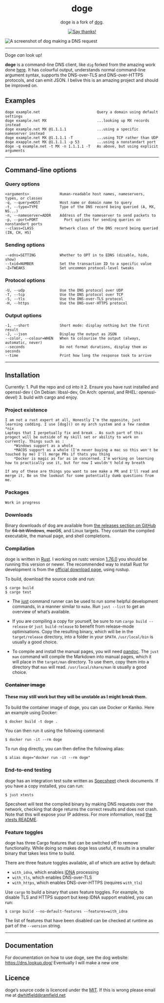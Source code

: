 <div align="center">
<h1>doge</h1>

doge is a fork of [dog](https://github.com/ogham/dog).

<!-- <a href="https://travis-ci.org/github/ogham/dog">
    <img src="https://travis-ci.org/ogham/dog.svg?branch=master" alt="Build status" />
</a> -->

<a href="https://saythanks.io/to/Dj-Codeman">
    <img src="https://img.shields.io/badge/Say%20Thanks-!-1EAEDB.svg" alt="Say thanks!" />
</a>
</div>

![A screenshot of dog making a DNS request](dog-screenshot.png)

---

Doge _can_ look up!

**doge** is a command-line DNS client, like `dig` forked from the amazing work done [here](https://github.com/ogham/dog).
It has colourful output, understands normal command-line argument syntax, supports the DNS-over-TLS and DNS-over-HTTPS protocols, and can emit JSON. I belive this is an amazing project and should be improved on.

## Examples

    doge example.net                          Query a domain using default settings
    doge example.net MX                       ...looking up MX records instead
    doge example.net MX @1.1.1.1              ...using a specific nameserver instead
    doge example.net MX @1.1.1.1 -T           ...using TCP rather than UDP
    doge exapple.net MX @1.1.1.1 -p 53        ...using a nonstandart port
    doge -q example.net -t MX -n 1.1.1.1 -T   As above, but using explicit arguments

---

## Command-line options

### Query options

    <arguments>              Human-readable host names, nameservers, types, or classes
    -q, --query=HOST         Host name or domain name to query
    -t, --type=TYPE          Type of the DNS record being queried (A, MX, NS...)
    -n, --nameserver=ADDR    Address of the nameserver to send packets to
    -p, --port=PORT            Port options for sending queries on nonstandart ports
    --class=CLASS            Network class of the DNS record being queried (IN, CH, HS)

### Sending options

    --edns=SETTING           Whether to OPT in to EDNS (disable, hide, show)
    --txid=NUMBER            Set the transaction ID to a specific value
    -Z=TWEAKS                Set uncommon protocol-level tweaks

### Protocol options

    -U, --udp                Use the DNS protocol over UDP
    -T, --tcp                Use the DNS protocol over TCP
    -S, --tls                Use the DNS-over-TLS protocol
    -H, --https              Use the DNS-over-HTTPS protocol

### Output options

    -1, --short              Short mode: display nothing but the first result
    -J, --json               Display the output as JSON
    --color, --colour=WHEN   When to colourise the output (always, automatic, never)
    --seconds                Do not format durations, display them as seconds
    --time                   Print how long the response took to arrive


---

## Installation

Currently:
    1. Pull the repo and cd into it
    2. Ensure you have rust installed and openssl-dev ( On Debian: libssl-dev, On Arch: openssl, and RHEL: openssl-devel)
    3. build with cargo and enjoy.
<!-- To install dog, you can download a pre-compiled binary, or you can compile it from source. You _may_ be able to install dog using your OS’s package manager, depending on your platform. -->

### Project existence 
    I am not a rust expert at all, Honestly I'm the opposite, just learning codding. I use [dog]() on my arch system and a few random *nix
    Laptops that I perpetually fix and break . As such part of this progect will be outside of my skill set or ability to work on currently. Things such as :
        *Windows support as a whole
        *MACOS support as a whole (I'm never buying a mac so this won't be touched by me) I'll merge PRs if thats you thing
        *Docker is magic as far as im concerned. I'm working on learning how to practically use it, but for now I wouldn't hold my breath
    
    If any of these are things you want to see make a PR and I'll read and merge it, Be on the lookout for some potentially dumb questions from me.

### Packages

    Work in progress
<!-- - For Arch Linux, install the [`dog`](https://www.archlinux.org/packages/community/x86_64/dog/) package.
- For Homebrew on macOS, install the [`dog`](https://formulae.brew.sh/formula/dog) formula.
- For NixOS, install the [`dogdns`](https://search.nixos.org/packages?channel=unstable&show=dogdns&query=dogdns) package. -->


### Downloads

Binary downloads of dog are available from [the releases section on GitHub](https://github.com/Dj-Codeman/doge/releases/) for ~~64-bit Windows~~, ~~macOS~~, and Linux targets. They contain the compiled executable, the manual page, and shell completions.


### Compilation

doge is written in [Rust](https://www.rust-lang.org).
I working on rustc version [1.76.0](https://blog.rust-lang.org/2024/02/08/Rust-1.76.0.html) you should be running this version or newer.
The recommended way to install Rust for development is from the [official download page](https://www.rust-lang.org/tools/install), using rustup.

To build, download the source code and run:

    $ cargo build
    $ cargo test

- The [just](https://github.com/casey/just) command runner can be used to run some helpful development commands, in a manner similar to `make`.
Run `just --list` to get an overview of what’s available.

- If you are compiling a copy for yourself, be sure to run `cargo build --release` or `just build-release` to benefit from release-mode optimisations.
Copy the resulting binary, which will be in the `target/release` directory, into a folder in your `$PATH`.
`/usr/local/bin` is usually a good choice.

- To compile and install the manual pages, you will need [pandoc](https://pandoc.org/).
The `just man` command will compile the Markdown into manual pages, which it will place in the `target/man` directory.
To use them, copy them into a directory that `man` will read.
`/usr/local/share/man` is usually a good choice.


### ~~Container image~~
#### These may still work but they will be unstable as I might break them.

To build the container image of doge, you can use Docker or Kaniko. Here an example using Docker:

    $ docker build -t doge .

You can then run it using the following command:

    $ docker run -it --rm doge

To run dog directly, you can then define the following alias:

    $ alias doge="docker run -it --rm doge"


### End-to-end testing

doge has an integration test suite written as [Specsheet](https://specsheet.software/) check documents.
If you have a copy installed, you can run:

    $ just xtests

Specsheet will test the compiled binary by making DNS requests over the network, checking that doge returns the correct results and does not crash.
Note that this will expose your IP address.
For more information, read [the xtests README](xtests/README.md).


### Feature toggles

doge has three Cargo features that can be switched off to remove functionality.
While doing so makes doge less useful, it results in a smaller binary that takes less time to build.

There are three feature toggles available, all of which are active by default:

- `with_idna`, which enables [IDNA](https://en.wikipedia.org/wiki/Internationalized_domain_name) processing
- `with_tls`, which enables DNS-over-TLS
- `with_https`, which enables DNS-over-HTTPS (requires `with_tls`)

Use `cargo` to build a binary that uses feature toggles. For example, to disable TLS and HTTPS support but keep IDNA support enabled, you can run:

    $ cargo build --no-default-features --features=with_idna

The list of features that have been disabled can be checked at runtime as part of the `--version` string.


---

## Documentation

For documentation on how to use doge, see the dog website: <https://dns.lookup.dog/>
Eventually I will make a new one



## Licence

doge’s source code is licenced under the [MIT](https://choosealicense.com/licenses/mit/).
If this is wrong please email me at dwhitfield@ramfield.net
